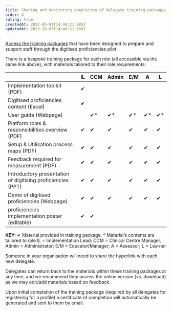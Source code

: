```yaml
---
title: Sharing and monitoring completion of delegate training packages
order: 4
rating: true
createdAt: 2022-09-01T14:40:21.985Z
updatedAt: 2023-10-03T14:40:21.989Z
---
```

[Access the training packages](https://dls-proficiencies-training.netlify.app/) that have been designed to prepare and support staff through the digitised proficiencies pilot. 

There is a bespoke training package for each role (all accessible via the same link above), with materials tailored to their role requirements:

|                                                                    | IL | CCM | Admin | E/M | A  | L  |
| ------------------------------------------------------------------- | --- | ---- | ------ | ---- | --- | --- |
| Implementation toolkit (PDF)                                       | ✔  |     |       |     |    |    |
| Digitised proficiencies content (Excel)                     | ✔  |     |       |     |    |    |
| User guide (Webpage)                                               |    | ✔*  | ✔*    | ✔*  | ✔* | ✔* |
| Platform roles & responsibilities overview (PDF)                   | ✔  | ✔   | ✔     | ✔   | ✔  | ✔  |
| Setup & Utilisation process maps (PDF)                             | ✔  | ✔   | ✔     | ✔   | ✔  | ✔  |
| Feedback required for measurement (PDF)                            | ✔  | ✔   | ✔     | ✔   | ✔  | ✔  |
| Introductory presentation of digitising proficiencies (PPT) | ✔  | ✔   | ✔     | ✔   | ✔  | ✔  |
| Demo of digitised proficiencies (Webpage)                   | ✔  | ✔   | ✔     | ✔   | ✔  | ✔  |
| proficiencies implementation poster (editable)                                                           | ✔  | ✔   |      |     |    |    |

**KEY:**
✔ Material provided in training package, * Material’s contents are tailored to role
IL = Implementation Lead; CCM = Clinical Centre Manager; Admin = Administrator; E/M = Educator/Manager; A = Assessor; L = Learner

Someone in your organisation will need to share the hyperlink with each new delegate. 

Delegates can return back to the materials within these training packages at any time, and we recommend they access the online version (vs. download) as we may edit/add materials based on feedback.

Upon initial completion of the training package (required by all delegates for registering for a profile) a certificate of completion will automatically be generated and sent to them by email.